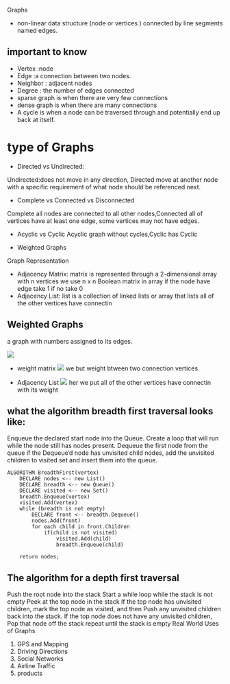 Graphs
- non-linear data structure (node or vertices  ) connected by line segments named edges.

## important to know

- Vertex :node
- Edge :a connection between two nodes.
- Neighbor : adjacent nodes
- Degree : the number of edges connected
- sparse graph is when there are very few connections
- dense graph is when there are many connections
- A cycle is when a node can be traversed through and potentially end up back at itself.

# type of Graphs
- Directed vs Undirected:

Undirected:does not move in any direction,
Directed move at another node with a specific requirement of what node should be referenced next.

- Complete vs Connected vs Disconnected

Complete all nodes are connected to all other nodes,Connected all of vertices have at least one edge,  some vertices may not have edges.

- Acyclic vs Cyclic
Acyclic graph without cycles,Cyclic has Cyclic

- Weighted Graphs

Graph Representation

- Adjacency Matrix: matrix is represented through a 2-dimensional array with n vertices we use   n x n Boolean matrix in array if the node have edge take 1
if no take 0
- Adjacency List: list is a collection of linked lists or array that lists all of the other vertices have connectin


## Weighted Graphs
a graph with numbers assigned to its edges.

![](https://codefellows.github.io/common_curriculum/data_structures_and_algorithms/Code_401/class-35/resources/assets/weightGraph.PNG)

- weight matrix
![](https://codefellows.github.io/common_curriculum/data_structures_and_algorithms/Code_401/class-35/resources/assets/weightMatrix.PNG)
we but weight btween two connection vertices

- Adjacency List
![](https://codefellows.github.io/common_curriculum/data_structures_and_algorithms/Code_401/class-35/resources/assets/weightList.PNG)
her 
we put all of the other vertices have connectin with its weight


## what the algorithm breadth first traversal looks like:

Enqueue the declared start node into the Queue. Create a loop that will run while the node still has nodes present.
Dequeue the first node from the queue
if the Dequeue‘d node has unvisited child nodes, add the unvisited children to visited set and insert them into the queue.
```
ALGORITHM BreadthFirst(vertex)
    DECLARE nodes <-- new List()
    DECLARE breadth <-- new Queue()
    DECLARE visited <-- new Set()
    breadth.Enqueue(vertex)
    visited.Add(vertex)
    while (breadth is not empty)
        DECLARE front <-- breadth.Dequeue()
        nodes.Add(front)
        for each child in front.Children
            if(child is not visited)
                visited.Add(child)
                breadth.Enqueue(child)   

    return nodes;

```
## The algorithm for a depth first traversal

Push the root node into the stack
Start a while loop while the stack is not empty
Peek at the top node in the stack
If the top node has unvisited children, mark the top node as visited, and then Push any unvisited children back into the stack.
If the top node does not have any unvisited children, Pop that node off the stack
repeat until the stack is empty
Real World Uses of Graphs

1. GPS and Mapping
2. Driving Directions
3. Social Networks
4. Airline Traffic
5. products